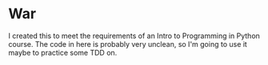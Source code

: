 # War

I created this to meet the requirements of an Intro to Programming in Python course.
The code in here is probably very unclean, so I'm going to use it maybe to practice some TDD on.

